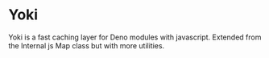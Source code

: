# Yoki

Yoki is a fast caching layer for Deno modules with javascript. Extended from the Internal js Map class but with more utilities.